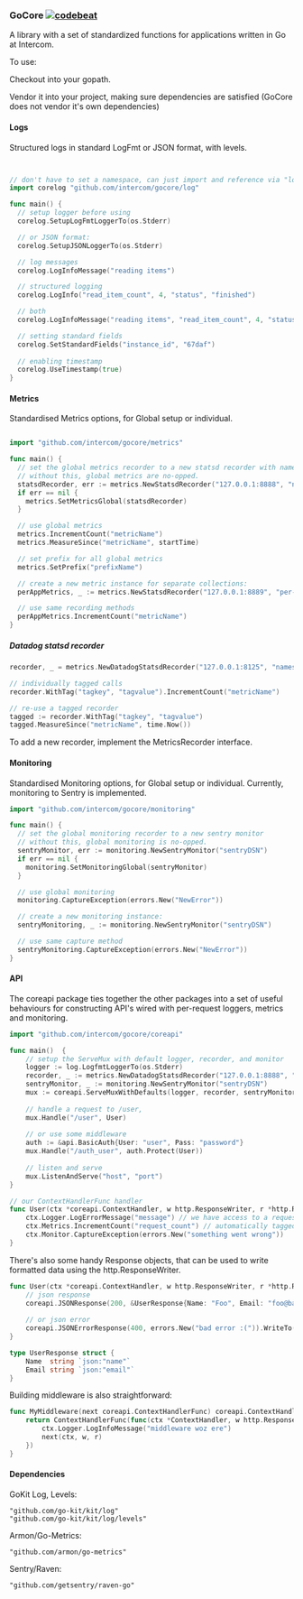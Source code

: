 ### GoCore [![codebeat](https://codebeat.co/badges/f5bec192-65f8-4f4a-a16d-b3f2689e9c4c)](https://codebeat.co/projects/github-com-intercom-gocore)

A library with a set of standardized functions for applications written in Go at Intercom.

To use:

Checkout into your gopath.

Vendor it into your project, making sure dependencies are satisfied (GoCore does not vendor it's own dependencies)

#### Logs

Structured logs in standard LogFmt or JSON format, with levels.

```go


// don't have to set a namespace, can just import and reference via "log" if you don't need the default logger too.
import corelog "github.com/intercom/gocore/log"

func main() {
  // setup logger before using
  corelog.SetupLogFmtLoggerTo(os.Stderr)

  // or JSON format:
  corelog.SetupJSONLoggerTo(os.Stderr)

  // log messages
  corelog.LogInfoMessage("reading items")

  // structured logging
  corelog.LogInfo("read_item_count", 4, "status", "finished")

  // both
  corelog.LogInfoMessage("reading items", "read_item_count", 4, "status", "finished")

  // setting standard fields
  corelog.SetStandardFields("instance_id", "67daf")
  
  // enabling timestamp
  corelog.UseTimestamp(true)
}
```

#### Metrics

Standardised Metrics options, for Global setup or individual.

```go

import "github.com/intercom/gocore/metrics"

func main() {
  // set the global metrics recorder to a new statsd recorder with namespace
  // without this, global metrics are no-opped.
  statsdRecorder, err := metrics.NewStatsdRecorder("127.0.0.1:8888", "namespace")
  if err == nil {
    metrics.SetMetricsGlobal(statsdRecorder)
  }

  // use global metrics
  metrics.IncrementCount("metricName")
  metrics.MeasureSince("metricName", startTime)

  // set prefix for all global metrics
  metrics.SetPrefix("prefixName")

  // create a new metric instance for separate collections:
  perAppMetrics, _ := metrics.NewStatsdRecorder("127.0.0.1:8889", "per-app-namespace")

  // use same recording methods
  perAppMetrics.IncrementCount("metricName")
}
```

##### Datadog statsd recorder

```go
recorder, _ = metrics.NewDatadogStatsdRecorder("127.0.0.1:8125", "namespace", "hostname")

// individually tagged calls
recorder.WithTag("tagkey", "tagvalue").IncrementCount("metricName")

// re-use a tagged recorder
tagged := recorder.WithTag("tagkey", "tagvalue")
tagged.MeasureSince("metricName", time.Now())
```

To add a new recorder, implement the MetricsRecorder interface.

#### Monitoring

Standardised Monitoring options, for Global setup or individual. Currently, monitoring to Sentry is implemented.

```go
import "github.com/intercom/gocore/monitoring"

func main() {
  // set the global monitoring recorder to a new sentry monitor
  // without this, global monitoring is no-opped.
  sentryMonitor, err := monitoring.NewSentryMonitor("sentryDSN")
  if err == nil {
    monitoring.SetMonitoringGlobal(sentryMonitor)
  }

  // use global monitoring
  monitoring.CaptureException(errors.New("NewError"))

  // create a new monitoring instance:
  sentryMonitoring, _ := monitoring.NewSentryMonitor("sentryDSN")

  // use same capture method
  sentryMonitoring.CaptureException(errors.New("NewError"))
}
```

#### API

The coreapi package ties together the other packages into a set of useful behaviours for constructing API's wired with per-request loggers, metrics and monitoring.


```go
import "github.com/intercom/gocore/coreapi"

func main()  {
	// setup the ServeMux with default logger, recorder, and monitor
	logger := log.LogfmtLoggerTo(os.Stderr)
	recorder, _ := metrics.NewDatadogStatsdRecorder("127.0.0.1:8888", "myservice", "hostname")
	sentryMonitor, _ := monitoring.NewSentryMonitor("sentryDSN")
	mux := coreapi.ServeMuxWithDefaults(logger, recorder, sentryMonitor)
	
	// handle a request to /user, 
	mux.Handle("/user", User)
	
	// or use some middleware
	auth := &api.BasicAuth{User: "user", Pass: "password"}
	mux.Handle("/auth_user", auth.Protect(User))
	
	// listen and serve
	mux.ListenAndServe("host", "port")
}

// our ContextHandlerFunc handler
func User(ctx *coreapi.ContextHandler, w http.ResponseWriter, r *http.Request) {
	ctx.Logger.LogErrorMessage("message") // we have access to a request-scoped logger, which has the path and request id already set
	ctx.Metrics.IncrementCount("request_count") // automatically tagged with this url.
	ctx.Monitor.CaptureException(errors.New("something went wrong"))
}

```

There's also some handy Response objects, that can be used to write formatted data using the http.ResponseWriter.

```go
func User(ctx *coreapi.ContextHandler, w http.ResponseWriter, r *http.Request) {
	// json response
	coreapi.JSONResponse(200, &UserResponse{Name: "Foo", Email: "foo@bar.com"}).WriteTo(w)
	
	// or json error
	coreapi.JSONErrorResponse(400, errors.New("bad error :(")).WriteTo(w)
}

type UserResponse struct {
	Name  string `json:"name"`
	Email string `json:"email"`
}
``` 

Building middleware is also straightforward:

```go
func MyMiddleware(next coreapi.ContextHandlerFunc) coreapi.ContextHandlerFunc {
	return ContextHandlerFunc(func(ctx *ContextHandler, w http.ResponseWriter, r *http.Request) {
		ctx.Logger.LogInfoMessage("middleware woz ere")
		next(ctx, w, r)
	})
}
```


#### Dependencies

GoKit Log, Levels:

```
"github.com/go-kit/kit/log"
"github.com/go-kit/kit/log/levels"
```

Armon/Go-Metrics:

```
"github.com/armon/go-metrics"
```

Sentry/Raven:

```
"github.com/getsentry/raven-go"
```

